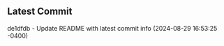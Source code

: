 
## Latest Commit
de1dfdb - Update README with latest commit info (2024-08-29 16:53:25 -0400) <Yunxi-Zhou>
